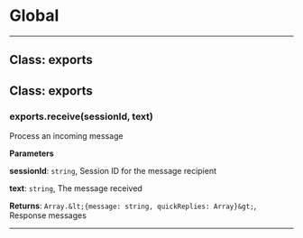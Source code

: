 # Global





* * *

## Class: exports



## Class: exports


### exports.receive(sessionId, text) 

Process an incoming message

**Parameters**

**sessionId**: `string`, Session ID for the message recipient

**text**: `string`, The message received

**Returns**: `Array.&lt;{message: string, quickReplies: Array}&gt;`, Response messages



* * *










